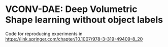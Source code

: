 # VCONV-DAE: Deep Volumetric Shape learning without object labels
Code for reproducing experiments in https://link.springer.com/chapter/10.1007/978-3-319-49409-8_20
